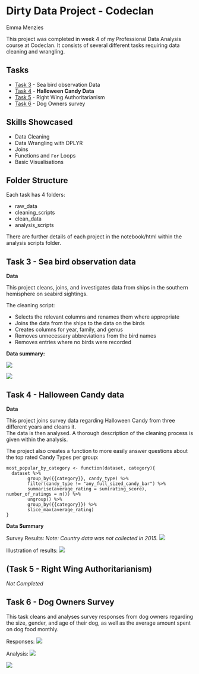 # Dirty Data Project - Codeclan
Emma Menzies

This project was completed in week 4 of my Professional Data Analysis course at Codeclan.
It consists of several different tasks requiring data cleaning and wrangling. 

## Tasks

* [Task 3](#3) - Sea bird observation Data
* [Task 4](#4) - **Halloween Candy Data**
* [Task 5](#5) - Right Wing Authoritarianism
* [Task 6](#6) - Dog Owners survey

## Skills Showcased

* Data Cleaning
* Data Wrangling with DPLYR
* Joins
* Functions and `For` Loops
* Basic Visualisations

## Folder Structure
Each task has 4 folders:

* raw_data
* cleaning_scripts
* clean_data
* analysis_scripts

There are further details of each project in the notebook/html within the analysis scripts folder.

## Task 3 - Sea bird observation data 
**Data**  

This project cleans, joins, and investigates data from ships in the southern hemisphere on seabird sightings.

The cleaning script:

* Selects the relevant columns and renames them where appropriate
* Joins the data from the ships to the data on the birds
* Creates columns for year, family, and genus
* Removes unnecessary abbreviations from the bird names
* Removes entries where no birds were recorded

**Data summary:**   

![](https://github.com/Emmz900/dirty_data_codeclan_project_emma_menzies/blob/main/task_3/analysis_and_documentation/total_sighting.png)

![](https://github.com/Emmz900/dirty_data_codeclan_project_emma_menzies/blob/main/task_3/analysis_and_documentation/most_common_species.png)

## Task 4 - Halloween Candy data 

**Data**  

This project joins survey data regarding Halloween Candy from three different years and cleans it.  
The data is then analysed. A thorough description of the cleaning process is given within the analysis.  

The project also creates a function to more easily answer questions about the top rated Candy Types per group:

```
most_popular_by_category <- function(dataset, category){
  dataset %>% 
        group_by({{category}}, candy_type) %>% 
        filter(candy_type != "any_full_sized_candy_bar") %>% 
        summarise(average_rating = sum(rating_score), number_of_ratings = n()) %>%
        ungroup() %>% 
        group_by({{category}}) %>% 
        slice_max(average_rating)
}
```

**Data Summary**   

Survey Results:
*Note: Country data was not collected in 2015.*
![](https://github.com/Emmz900/dirty_data_codeclan_project_emma_menzies/blob/main/task_4/analysis_and_documentation/candy_ratings_by_country_plot.png)


Illustration of results:
![](https://github.com/Emmz900/dirty_data_codeclan_project_emma_menzies/blob/main/task_4/analysis_and_documentation/survey_results_received.png)

## (Task 5 - Right Wing Authoritarianism)
*Not Completed*

## Task 6 - Dog Owners Survey 

This task cleans and analyses survey responses from dog owners regarding the size, gender, and age of their dog, as well as the average amount spent on dog food monthly.

Responses:
![](https://github.com/Emmz900/dirty_data_codeclan_project_emma_menzies/blob/main/task_6/analysis_script/responses_recieved.png)

Analysis:
![](https://github.com/Emmz900/dirty_data_codeclan_project_emma_menzies/blob/main/task_6/analysis_script/dog_ages.png) 

![](https://github.com/Emmz900/dirty_data_codeclan_project_emma_menzies/blob/main/task_6/analysis_script/spend_vs_size.png)
 
